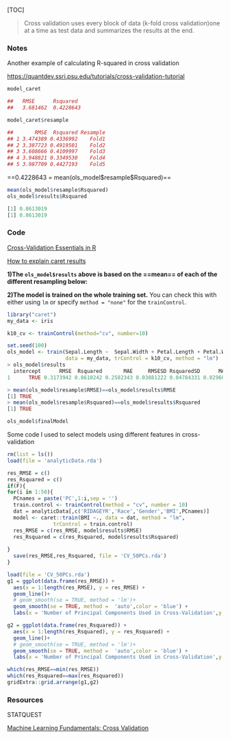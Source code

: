 [TOC]





> Cross validation uses every block of data (k-fold cross validation)one at a time as test data and summarizes the results at the end.



### Notes



Another example of calculating R-squared in cross validation



https://quantdev.ssri.psu.edu/tutorials/cross-validation-tutorial



```R
model_caret

##   RMSE      Rsquared 
##   3.681462  0.4228643

model_caret$resample

##       RMSE  Rsquared Resample
## 1 3.474389 0.4336992    Fold1
## 2 3.387723 0.4919501    Fold2
## 3 3.608666 0.4109997    Fold3
## 4 3.948821 0.3349530    Fold4
## 5 3.987709 0.4427193    Fold5
```



==0.4228643 = mean(ols_model\$resample$Rsquared)==



```R
mean(ols_model$resample$Rsquared)
ols_model$results$Rsquared

[1] 0.8613019
[1] 0.8613019
```



### Code

[Cross-Validation Essentials in R](http://www.sthda.com/english/articles/38-regression-model-validation/157-cross-validation-essentials-in-r/)



[How to explain caret results](https://stackoverflow.com/a/52519212)



**1)The `ols_model$results` above is based on the ==mean== of each of the different resampling below:**

**2)The model is trained on the whole training set.** You can check this with either using `lm` or specify `method = "none"` for the `trainControl`.



```R
library("caret")
my_data <- iris

k10_cv <- trainControl(method="cv", number=10)

set.seed(100)
ols_model <- train(Sepal.Length ~  Sepal.Width + Petal.Length + Petal.Width,
                   data = my_data, trControl = k10_cv, method = "lm")
> ols_model$results
  intercept      RMSE  Rsquared       MAE     RMSESD RsquaredSD      MAESD
1      TRUE 0.3173942 0.8610242 0.2582343 0.03881222 0.04784331 0.02960042

> mean(ols_model$resample$RMSE)==ols_model$results$RMSE
[1] TRUE
> mean(ols_model$resample$Rsquared)==ols_model$results$Rsquared
[1] TRUE

ols_model$finalModel

```



Some code I used to select models using different features in cross-validation

```R
rm(list = ls())
load(file = 'analyticData.rda')

res_RMSE = c()
res_Rsquared = c()
if(F){
for(i in 1:50){
  PCnames = paste('PC',1:i,sep = '')
  train.control <- trainControl(method = "cv", number = 10)
  dat = analyticData[,c('RIDAGEYR','Race','Gender','BMI',PCnames)]
  model <- caret::train(BMI ~., data = dat, method = "lm",
               trControl = train.control)
  res_RMSE = c(res_RMSE, model$results$RMSE)
  res_Rsquared = c(res_Rsquared, model$results$Rsquared)
  
}
  save(res_RMSE,res_Rsquared, file = 'CV_50PCs.rda')
}

load(file = 'CV_50PCs.rda')
g1 = ggplot(data.frame(res_RMSE)) + 
  aes(x = 1:length(res_RMSE), y = res_RMSE) +
  geom_line()+
  # geom_smooth(se = TRUE, method = 'lm')+
  geom_smooth(se = TRUE, method =  'auto',color = 'blue') +
  labs(x = 'Number of Principal Components Used in Cross-Validation',y = 'Root Mean Square Error ')

g2 = ggplot(data.frame(res_Rsquared)) + 
  aes(x = 1:length(res_Rsquared), y = res_Rsquared) +
  geom_line()+
  # geom_smooth(se = TRUE, method = 'lm')+
  geom_smooth(se = TRUE, method =  'auto',color = 'blue') + 
  labs(x = 'Number of Principal Components Used in Cross-Validation',y = 'R-squared')

which(res_RMSE==min(res_RMSE))
which(res_Rsquared==max(res_Rsquared))
gridExtra::grid.arrange(g1,g2)
```



### Resources

STATQUEST

[Machine Learning Fundamentals: Cross Validation](https://www.youtube.com/watch?v=fSytzGwwBVw&feature=youtu.be)

